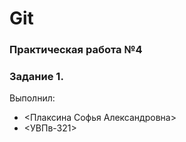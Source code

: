 # Git
### Практическая работа №4
### Задание 1.
Выполнил:
* <Плаксина Софья Александровна>
* <УВПв-321>